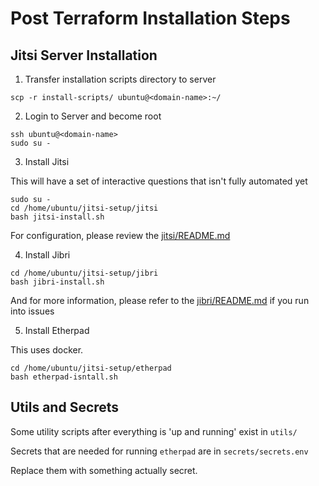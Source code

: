 # Post Terraform Installation Steps

## Jitsi Server Installation

1. Transfer installation scripts directory to server

`scp -r install-scripts/ ubuntu@<domain-name>:~/`

2. Login to Server and become root

```
ssh ubuntu@<domain-name>
sudo su -
```

3. Install Jitsi

This will have a set of interactive questions that isn't fully automated yet

```
sudo su -
cd /home/ubuntu/jitsi-setup/jitsi
bash jitsi-install.sh
```

For configuration, please review the [jitsi/README.md](./jitsi/README.md)

4. Install Jibri

```
cd /home/ubuntu/jitsi-setup/jibri
bash jibri-install.sh
```

And for more information, please refer to the [jibri/README.md](./jibri/README.md) if you run into issues


5. Install Etherpad

This uses docker.

```
cd /home/ubuntu/jitsi-setup/etherpad
bash etherpad-isntall.sh
```

## Utils and Secrets

Some utility scripts after everything is 'up and running' exist in `utils/`

Secrets that are needed for running `etherpad` are in `secrets/secrets.env`

Replace them with something actually secret.

